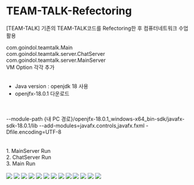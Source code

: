 # TEAM-TALK-Refectoring
[TEAM-TALK] 기존의 TEAM-TALK코드를 Refectoring한 후 컴퓨터네트워크 수업 활용

com.goindol.teamtalk.Main
<br/>
com.goindol.teamtalk.server.ChatServer
<br/>
com.goindol.teamtalk.server.MainServer
<br/>
VM Option 각각 추가
<br/>
<br/>
+ Java version : openjdk 18 사용
+ openjfx-18.0.1 다운로드
<br/>
<br/>
--module-path
{내 PC 경로}/openjfx-18.0.1_windows-x64_bin-sdk/javafx-sdk-18.0.1/lib
--add-modules=javafx.controls,javafx.fxml
-Dfile.encoding=UTF-8

<br/>
<br/>
<br/>
1. MainServer Run
<br/>
2. ChatServer Run
<br/>
3. Main Run
<br/>
<br/>

<img style="flot:left;" src="https://user-images.githubusercontent.com/74559561/208594826-ab4c5799-f272-4259-85f1-56fb7f107097.png">
<img style="flot:left;" src="https://user-images.githubusercontent.com/74559561/208594846-b7c6fd3a-ae37-48fe-a88b-70430b81dd5c.png">
<img style="flot:left;" src="https://user-images.githubusercontent.com/74559561/208594864-aa1cf125-3937-45aa-a9ea-da68d1522c21.png">
<img style="flot:left;" src="https://user-images.githubusercontent.com/74559561/208594870-13908a33-6c7f-4409-92ab-3f6a38c00ea1.png">
<img style="flot:left;" src="https://user-images.githubusercontent.com/74559561/208594878-d776c987-1c39-49ea-b505-e16de80c2ff5.png">
<img style="flot:left;" src="https://user-images.githubusercontent.com/74559561/208594884-6de42d26-9460-40ce-b2a7-451c17cee58b.png">
<img style="flot:left;" src="https://user-images.githubusercontent.com/74559561/208594896-9727b688-8a5d-4f1e-a966-5b115eb3011a.png">
<img style="flot:left;" src="https://user-images.githubusercontent.com/74559561/208594907-d5c875c2-66fc-49be-a730-6ed160d42739.png">
<img style="flot:left;" src="https://user-images.githubusercontent.com/74559561/208594911-1b5cdb87-2403-4be5-879a-4561857d7358.png">
<img style="flot:left;" src="https://user-images.githubusercontent.com/74559561/208594917-4e3d52d1-28f4-49d7-a39c-76fd119d60d2.png">
<img style="flot:left;" src="https://user-images.githubusercontent.com/74559561/208594924-cc60821e-35b8-4810-a46b-abba572f0fd6.png">
<img style="flot:left;" src="https://user-images.githubusercontent.com/74559561/208594931-329ca8fc-6d49-4e89-980f-18373a459b87.png">
<img style="flot:left;" src="https://user-images.githubusercontent.com/74559561/208594938-ec9a5ae5-12e7-4892-bc54-86bdf5702582.png">

